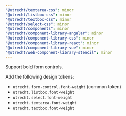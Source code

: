 ```yaml
---
"@utrecht/textarea-css": minor
"@utrecht/listbox-css": minor
"@utrecht/textbox-css": minor
"@utrecht/select-css": minor
"@utrecht/components": minor
"@utrecht/component-library-angular": minor
"@utrecht/component-library-css": minor
"@utrecht/component-library-react": minor
"@utrecht/component-library-vue": minor
"@utrecht/web-component-library-stencil": minor
---
```


Support bold form controls.

Add the following design tokens:

- `utrecht.form-control.font-weight` (common token)
- `utrecht.listbox.font-weight`
- `utrecht.select.font-weight`
- `utrecht.textarea.font-weight`
- `utrecht.textbox.font-weight`
